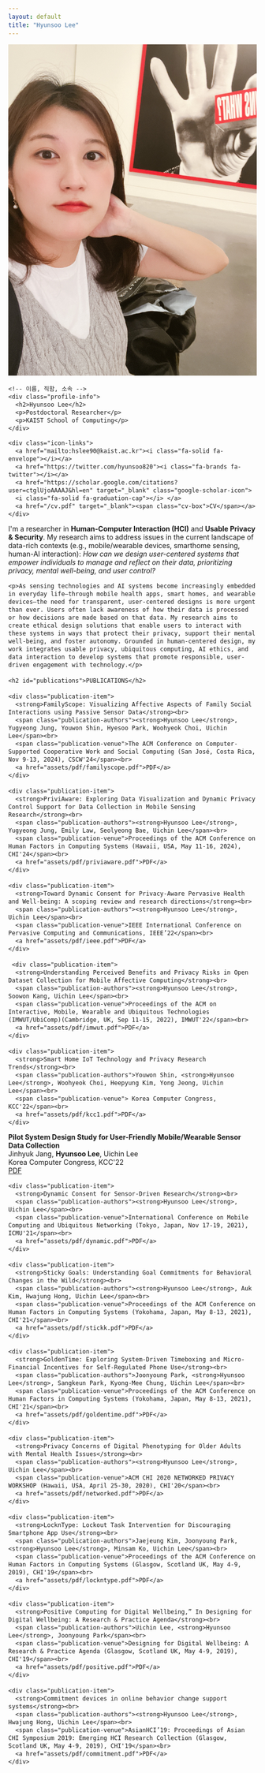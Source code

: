 ```yaml
---
layout: default
title: "Hyunsoo Lee"
---
```


<div class="page-wrapper">

  <!-- 왼쪽: 사진 + 아이콘 -->
  <div class="sidebar">
    <img src="assets/img/profile.JPG" alt="Profile Image" class="profile-img">
    
    <!-- 이름, 직함, 소속 -->
    <div class="profile-info">
      <h2>Hyunsoo Lee</h2>
      <p>Postdoctoral Researcher</p>
      <p>KAIST School of Computing</p>
    </div>

   <!-- 이메일, 트위터, 구글스칼라, CV -->
    <div class="icon-links">
      <a href="mailto:hslee90@kaist.ac.kr"><i class="fa-solid fa-envelope"></i></a>
      <a href="https://twitter.com/hyunsoo820"><i class="fa-brands fa-twitter"></i></a>
      <a href="https://scholar.google.com/citations?user=ctglUjoAAAAJ&hl=en" target="_blank" class="google-scholar-icon">
      <i class="fa-solid fa-graduation-cap"></i> </a>      
      <a href="/cv.pdf" target="_blank"><span class="cv-box">CV</span></a>
    </div>
  </div> <!-- .sidebar 닫기 -->


  <!-- 오른쪽: 텍스트 내용 -->
  <div class="main-content">
    <p>I'm a researcher in <strong>Human-Computer Interaction (HCI)</strong> and <strong>Usable Privacy & Security</strong>. My research aims to address issues in the current landscape of data-rich contexts (e.g., mobile/wearable devices, smarthome sensing, human-AI interaction): <i>How can we design user-centered systems that empower individuals to manage and reflect on their data, prioritizing privacy, mental well-being, and user control?</i></p>

    <p>As sensing technologies and AI systems become increasingly embedded in everyday life—through mobile health apps, smart homes, and wearable devices—the need for transparent, user-centered designs is more urgent than ever. Users often lack awareness of how their data is processed or how decisions are made based on that data. My research aims to create ethical design solutions that enable users to interact with these systems in ways that protect their privacy, support their mental well-being, and foster autonomy. Grounded in human-centered design, my work integrates usable privacy, ubiquitous computing, AI ethics, and data interaction to develop systems that promote responsible, user-driven engagement with technology.</p>

    <h2 id="publications">PUBLICATIONS</h2>

    <div class="publication-item">
      <strong>FamilyScope: Visualizing Affective Aspects of Family Social Interactions using Passive Sensor Data</strong><br>
      <span class="publication-authors"><strong>Hyunsoo Lee</strong>, Yugyeong Jung, Youwon Shin, Hyesoo Park, Woohyeok Choi, Uichin Lee</span><br>
      <span class="publication-venue">The ACM Conference on Computer-Supported Cooperative Work and Social Computing (San José, Costa Rica, Nov 9-13, 2024), CSCW'24</span><br>
      <a href="assets/pdf/familyscope.pdf">PDF</a>
    </div>

    <div class="publication-item">
      <strong>PriviAware: Exploring Data Visualization and Dynamic Privacy Control Support for Data Collection in Mobile Sensing Research</strong><br>
      <span class="publication-authors"><strong>Hyunsoo Lee</strong>, Yugyeong Jung, Emily Law, Seolyeong Bae, Uichin Lee</span><br>
      <span class="publication-venue">Proceedings of the ACM Conference on Human Factors in Computing Systems (Hawaii, USA, May 11-16, 2024), CHI'24</span><br>
      <a href="assets/pdf/priviaware.pdf">PDF</a>
    </div>

    <div class="publication-item">
      <strong>Toward Dynamic Consent for Privacy-Aware Pervasive Health and Well-being: A scoping review and research directions</strong><br>
      <span class="publication-authors"><strong>Hyunsoo Lee</strong>, Uichin Lee</span><br>
      <span class="publication-venue">IEEE International Conference on Pervasive Computing and Communications, IEEE’22</span><br>
      <a href="assets/pdf/ieee.pdf">PDF</a>
    </div>

     <div class="publication-item">
      <strong>Understanding Perceived Benefits and Privacy Risks in Open Dataset Collection for Mobile Affective Computing</strong><br>
      <span class="publication-authors"><strong>Hyunsoo Lee</strong>, Soowon Kang, Uichin Lee</span><br>
      <span class="publication-venue">Proceedings of the ACM on Interactive, Mobile, Wearable and Ubiquitous Technologies (IMWUT/UbiComp)(Cambridge, UK, Sep 11-15, 2022), IMWUT'22</span><br>
      <a href="assets/pdf/imwut.pdf">PDF</a>
    </div>

    <div class="publication-item">
      <strong>Smart Home IoT Technology and Privacy Research Trends</strong><br>
      <span class="publication-authors">Youwon Shin, <strong>Hyunsoo Lee</strong>, Woohyeok Choi, Heepyung Kim, Yong Jeong, Uichin Lee</span><br>
      <span class="publication-venue"> Korea Computer Congress, KCC'22</span><br>
      <a href="assets/pdf/kcc1.pdf">PDF</a>
    </div>

   <div class="publication-item">
      <strong>Pilot System Design Study for User-Friendly Mobile/Wearable Sensor Data Collection</strong><br>
      <span class="publication-authors"> Jinhyuk Jang, <strong>Hyunsoo Lee</strong>, Uichin Lee</span><br>
      <span class="publication-venue"> Korea Computer Congress, KCC'22</span><br>
      <a href="assets/pdf/kcc2.pdf">PDF</a>
    </div>

    
    <div class="publication-item">
      <strong>Dynamic Consent for Sensor-Driven Research</strong><br>
      <span class="publication-authors"><strong>Hyunsoo Lee</strong>, Uichin Lee</span><br>
      <span class="publication-venue">International Conference on Mobile Computing and Ubiquitous Networking (Tokyo, Japan, Nov 17-19, 2021), ICMU'21</span><br>
      <a href="assets/pdf/dynamic.pdf">PDF</a>
    </div>

    <div class="publication-item">
      <strong>Sticky Goals: Understanding Goal Commitments for Behavioral Changes in the Wild</strong><br>
      <span class="publication-authors"><strong>Hyunsoo Lee</strong>, Auk Kim, Hwajung Hong, Uichin Lee</span><br>
      <span class="publication-venue">Proceedings of the ACM Conference on Human Factors in Computing Systems (Yokohama, Japan, May 8-13, 2021), CHI'21</span><br>
      <a href="assets/pdf/stickk.pdf">PDF</a>
    </div>

    <div class="publication-item">
      <strong>GoldenTime: Exploring System-Driven Timeboxing and Micro-Financial Incentives for Self-Regulated Phone Use</strong><br>
      <span class="publication-authors">Joonyoung Park, <strong>Hyunsoo Lee</strong>, Sangkeun Park, Kyong-Mee Chung, Uichin Lee</span><br>
      <span class="publication-venue">Proceedings of the ACM Conference on Human Factors in Computing Systems (Yokohama, Japan, May 8-13, 2021), CHI'21</span><br>
      <a href="assets/pdf/goldentime.pdf">PDF</a>
    </div>

    <div class="publication-item">
      <strong>Privacy Concerns of Digital Phenotyping for Older Adults with Mental Health Issues</strong><br>
      <span class="publication-authors"><strong>Hyunsoo Lee</strong>, Uichin Lee</span><br>
      <span class="publication-venue">ACM CHI 2020 NETWORKED PRIVACY WORKSHOP (Hawaii, USA, April 25-30, 2020), CHI'20</span><br>
      <a href="assets/pdf/networked.pdf">PDF</a>
    </div>

    <div class="publication-item">
      <strong>LocknType: Lockout Task Intervention for Discouraging Smartphone App Use</strong><br>
      <span class="publication-authors">Jaejeung Kim, Joonyoung Park, <strong>Hyunsoo Lee</strong>, Minsam Ko, Uichin Lee</span><br>
      <span class="publication-venue">Proceedings of the ACM Conference on Human Factors in Computing Systems (Glasgow, Scotland UK, May 4-9, 2019), CHI'19</span><br>
      <a href="assets/pdf/lockntype.pdf">PDF</a>
    </div>

    <div class="publication-item">
      <strong>Positive Computing for Digital Wellbeing,” In Designing for Digital Wellbeing: A Research & Practice Agenda</strong><br>
      <span class="publication-authors">Uichin Lee, <strong>Hyunsoo Lee</strong>, Joonyoung Park</span><br>
      <span class="publication-venue">Designing for Digital Wellbeing: A Research & Practice Agenda (Glasgow, Scotland UK, May 4-9, 2019), CHI'19</span><br>
      <a href="assets/pdf/positive.pdf">PDF</a>
    </div>

    <div class="publication-item">
      <strong>Commitment devices in online behavior change support systems</strong><br>
      <span class="publication-authors"><strong>Hyunsoo Lee</strong>, Hwajung Hong, Uichin Lee</span><br>
      <span class="publication-venue">AsianHCI’19: Proceedings of Asian CHI Symposium 2019: Emerging HCI Research Collection (Glasgow, Scotland UK, May 4-9, 2019), CHI'19</span><br>
      <a href="assets/pdf/commitment.pdf">PDF</a>
    </div>

  </div> <!-- .main-content 닫기 -->

</div> <!-- .page-wrapper 닫기 -->
